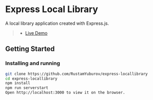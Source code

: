 # Express Local Library

A local library application created with Express.js.

> - [Live Demo](https://sleepy-brook-50193.herokuapp.com/) 

## Getting Started

### Installing and running

```bash
git clone https://github.com/RustamYuburov/express-locallibrary
cd express-locallibrary
npm install
npm run serverstart
Open http://localhost:3000 to view it on the browser.
```
